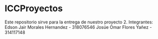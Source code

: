 # ICCProyectos
Este repositorio sirve para la entrega de nuestro proyecto 2.
Integrantes:
Edson Jair Morales Hernandez - 318076546
Josúe Omar Flores Yañez - 314117148
